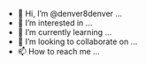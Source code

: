- 👋 Hi, I’m @denver8denver ...
- 👀 I’m interested in ...
- 🌱 I’m currently learning ...
- 💞️ I’m looking to collaborate on ...
- 📫 How to reach me ...

<!---
denver8denver/denver8denver is a ✨ special ✨ repository because its `README.md` (this file) appears on your GitHub profile.
You can click the Preview link to take a look at your changes.
--->
